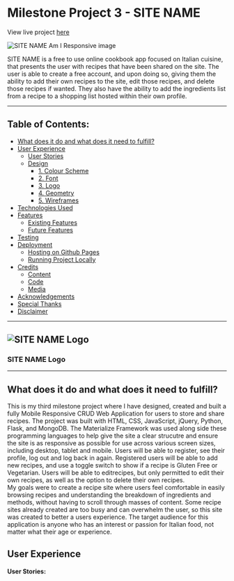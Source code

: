 # Milestone Project 3 - SITE NAME
View live project <a href=“#”>here</a>

![SITE NAME Am I Responsive image](#)

SITE NAME is a free to use online cookbook app focused on Italian cuisine, that presents the user with recipes that have been shared on the
site. The user is able to create a free account, and upon doing so, giving them the ability to add their own recipes to the site, edit those
recipes, and delete those recipes if wanted. They also have the ability to add the ingredients list from a recipe to a shopping list hosted
within their own profile.

***
## Table of Contents:
* [What does it do and what does it need to fulfill?](#what-does-it-do-and-what-does-it-need-to-fulfill)
* [User Experience](#user-experience)
   * [User Stories](#user-stories)
   * [Design](#design)
       * [1. Colour Scheme](#1-color-scheme)
       * [2. Font](#2-font)
       * [3. Logo](#3-logo)
       * [4. Geometry](#4-geometry)
       * [5. Wireframes](#5-wireframes)
* [Technologies Used](#technologies-used)
* [Features](#features)
   * [Existing Features](#future-features)
   * [Future Features](#removed-features)
* [Testing](#testing)
* [Deployment](#deployment)
    * [Hosting on Github Pages](#hosting-on-github-pages)
    * [Running Project Locally](#running-project-locally)
* [Credits](#credits)
    * [Content](#content)
    * [Code](#code)
    * [Media](#media)
* [Acknowledgements](#acknowledgements)
* [Special Thanks](#special-thanks)
* [Disclaimer](#disclaimer)
***

## ![SITE NAME Logo](assets/images/logo.png)

### SITE NAME Logo

***

## **What does it do and what does it need to fulfill?**
This is my third milestone project where I have designed, created and built a fully Mobile Responsive CRUD Web Application for users to
store and share recipes. The project was built  with HTML, CSS, JavaScript, jQuery, Python, Flask, and MongoDB. The Materialize Framework was
used along side these programming languages to help give the site a clear strucutre and ensure the site is as responsive as possible for use
across various screen sizes, including desktop, tablet and mobile.
Users will be able to register, see their profile, log out and log back in again. Registered users will be able to add new recipes, and use
a toggle switch to show if a recipe is Gluten Free or Vegetarian. Users will be able to editrecipes, but only permitted to edit their own
recipes, as well as the option to delete their own recipes.<br>
My goals were to create a recipe site where users feel comfortable in easily browsing recipes and understanding the breakdown of ingredients
and methods, without having to scroll through masses of content. Some recipe sites already created are too busy and can overwhelm the user,
so this site was created to better a users experience. The target audience for this application is anyone who has an interest or passion for
Italian food, not matter what their age or experience.

## **User Experience**

#### User Stories:

